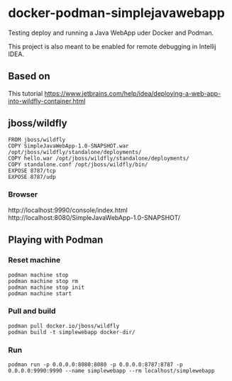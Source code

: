 # docker-podman-simplejavawebapp

Testing deploy and running a Java WebApp uder Docker and Podman.

This project is also meant to be enabled for remote debugging in Intellij IDEA.

## Based on
This tutorial
https://www.jetbrains.com/help/idea/deploying-a-web-app-into-wildfly-container.html

## jboss/wildfly
```
FROM jboss/wildfly
COPY SimpleJavaWebApp-1.0-SNAPSHOT.war /opt/jboss/wildfly/standalone/deployments/
COPY hello.war /opt/jboss/wildfly/standalone/deployments/
COPY standalone.conf /opt/jboss/wildfly/bin/
EXPOSE 8787/tcp
EXPOSE 8787/udp
```

### Browser
http://localhost:9990/console/index.html
http://localhost:8080/SimpleJavaWebApp-1.0-SNAPSHOT/

## Playing with Podman

### Reset machine
```
podman machine stop
podman machine stop rm
podman machine stop init
podman machine start
```

### Pull and build
```
podman pull docker.io/jboss/wildfly
podman build -t simplewebapp docker-dir/
```

### Run
```
podman run -p 0.0.0.0:8080:8080 -p 0.0.0.0:8787:8787 -p 0.0.0.0:9990:9990 --name simplewebapp --rm localhost/simplewebapp
```



